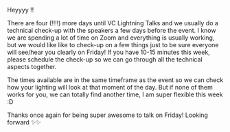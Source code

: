 Heyyyy <username>!!

There are four (!!!!) more days until VC Lightning Talks and we usually do a technical check-up with the speakers a few days before the event. I know we are spending a lot of time on Zoom and everything is usually working, but we would like like to check-up on a few things just to be sure everyone will see/hear you clearly on Friday! If you have 10-15 minutes this week, please schedule the check-up so we can go through all the technical aspects together. 

<schedule link>

The times available are in the same timeframe as the event so we can check how your lighting will look at that moment of the day. But if none of them works for you, we can totally find another time, I am super flexible this week :D

Thanks once again for being super awesome to talk on Friday! Looking forward ✨✨
